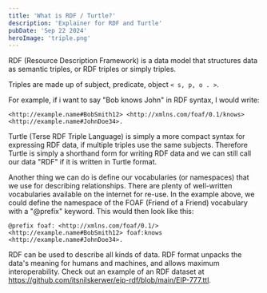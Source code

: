 ```yaml
---
title: 'What is RDF / Turtle?'
description: 'Explainer for RDF and Turtle'
pubDate: 'Sep 22 2024'
heroImage: 'triple.png'
---
```

RDF (Resource Description Framework) is a data model that structures data as semantic triples, or RDF triples or simply triples.

Triples are made up of subject, predicate, object ```< s, p, o . >```.

For example, if i want to say "Bob knows John" in RDF syntax, I would write:

```RDF
<http://example.name#BobSmith12> <http://xmlns.com/foaf/0.1/knows> <http://example.name#JohnDoe34>.
````

Turtle (Terse RDF Triple Language) is simply a more compact syntax for expressing RDF data, if multiple triples use the same subjects. Therefore Turtle is simply a shorthand form for writing RDF data and we can still call our data "RDF" if it is written in Turtle format.

Another thing we can do is define our vocabularies (or namespaces) that we use for describing relationships. There are plenty of well-written vocabularies available on the internet for re-use. In the example above, we could define the namespace of the FOAF (Friend of a Friend) vocabulary with a "@prefix" keyword. This would then look like this:

```RDF
@prefix foaf: <http://xmlns.com/foaf/0.1/>
<http://example.name#BobSmith12> foaf:knows <http://example.name#JohnDoe34>.
```

RDF can be used to describe all kinds of data. RDF format unpacks the data's meaning for humans and machines, and allows maximum interoperability. Check out an example of an RDF dataset at https://github.com/itsnilskerwer/eip-rdf/blob/main/EIP-777.ttl.